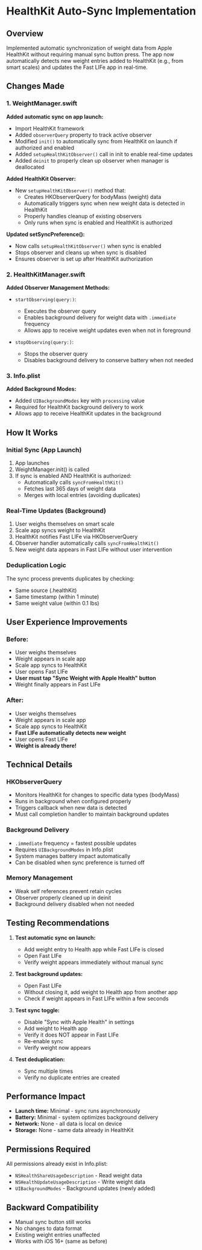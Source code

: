# HealthKit Auto-Sync Implementation

## Overview
Implemented automatic synchronization of weight data from Apple HealthKit without requiring manual sync button press. The app now automatically detects new weight entries added to HealthKit (e.g., from smart scales) and updates the Fast LIFe app in real-time.

## Changes Made

### 1. WeightManager.swift
**Added automatic sync on app launch:**
- Import HealthKit framework
- Added `observerQuery` property to track active observer
- Modified `init()` to automatically sync from HealthKit on launch if authorized and enabled
- Added `setupHealthKitObserver()` call in init to enable real-time updates
- Added `deinit` to properly clean up observer when manager is deallocated

**Added HealthKit Observer:**
- New `setupHealthKitObserver()` method that:
  - Creates HKObserverQuery for bodyMass (weight) data
  - Automatically triggers sync when new weight data is detected in HealthKit
  - Properly handles cleanup of existing observers
  - Only runs when sync is enabled and HealthKit is authorized

**Updated setSyncPreference():**
- Now calls `setupHealthKitObserver()` when sync is enabled
- Stops observer and cleans up when sync is disabled
- Ensures observer is set up after HealthKit authorization

### 2. HealthKitManager.swift
**Added Observer Management Methods:**
- `startObserving(query:)`:
  - Executes the observer query
  - Enables background delivery for weight data with `.immediate` frequency
  - Allows app to receive weight updates even when not in foreground

- `stopObserving(query:)`:
  - Stops the observer query
  - Disables background delivery to conserve battery when not needed

### 3. Info.plist
**Added Background Modes:**
- Added `UIBackgroundModes` key with `processing` value
- Required for HealthKit background delivery to work
- Allows app to receive HealthKit updates in the background

## How It Works

### Initial Sync (App Launch)
1. App launches
2. WeightManager.init() is called
3. If sync is enabled AND HealthKit is authorized:
   - Automatically calls `syncFromHealthKit()`
   - Fetches last 365 days of weight data
   - Merges with local entries (avoiding duplicates)

### Real-Time Updates (Background)
1. User weighs themselves on smart scale
2. Scale app syncs weight to HealthKit
3. HealthKit notifies Fast LIFe via HKObserverQuery
4. Observer handler automatically calls `syncFromHealthKit()`
5. New weight data appears in Fast LIFe without user intervention

### Deduplication Logic
The sync process prevents duplicates by checking:
- Same source (.healthKit)
- Same timestamp (within 1 minute)
- Same weight value (within 0.1 lbs)

## User Experience Improvements

### Before:
- User weighs themselves
- Weight appears in scale app
- Scale app syncs to HealthKit
- User opens Fast LIFe
- **User must tap "Sync Weight with Apple Health" button**
- Weight finally appears in Fast LIFe

### After:
- User weighs themselves
- Weight appears in scale app
- Scale app syncs to HealthKit
- **Fast LIFe automatically detects new weight**
- User opens Fast LIFe
- **Weight is already there!**

## Technical Details

### HKObserverQuery
- Monitors HealthKit for changes to specific data types (bodyMass)
- Runs in background when configured properly
- Triggers callback when new data is detected
- Must call completion handler to maintain background updates

### Background Delivery
- `.immediate` frequency = fastest possible updates
- Requires `UIBackgroundModes` in Info.plist
- System manages battery impact automatically
- Can be disabled when sync preference is turned off

### Memory Management
- Weak self references prevent retain cycles
- Observer properly cleaned up in deinit
- Background delivery disabled when not needed

## Testing Recommendations

1. **Test automatic sync on launch:**
   - Add weight entry to Health app while Fast LIFe is closed
   - Open Fast LIFe
   - Verify weight appears immediately without manual sync

2. **Test background updates:**
   - Open Fast LIFe
   - Without closing it, add weight to Health app from another app
   - Check if weight appears in Fast LIFe within a few seconds

3. **Test sync toggle:**
   - Disable "Sync with Apple Health" in settings
   - Add weight to Health app
   - Verify it does NOT appear in Fast LIFe
   - Re-enable sync
   - Verify weight now appears

4. **Test deduplication:**
   - Sync multiple times
   - Verify no duplicate entries are created

## Performance Impact

- **Launch time:** Minimal - sync runs asynchronously
- **Battery:** Minimal - system optimizes background delivery
- **Network:** None - all data is local on device
- **Storage:** None - same data already in HealthKit

## Permissions Required

All permissions already exist in Info.plist:
- `NSHealthShareUsageDescription` - Read weight data
- `NSHealthUpdateUsageDescription` - Write weight data
- `UIBackgroundModes` - Background updates (newly added)

## Backward Compatibility

- Manual sync button still works
- No changes to data format
- Existing weight entries unaffected
- Works with iOS 16+ (same as before)

